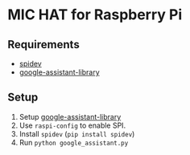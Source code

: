MIC HAT for Raspberry Pi
========================

## Requirements
+ [spidev](https://pypi.python.org/pypi/spidev)
+ [google-assistant-library](https://github.com/googlesamples/assistant-sdk-python/tree/master/google-assistant-sdk/googlesamples/assistant/library)

## Setup
1. Setup [google-assistant-library](https://github.com/googlesamples/assistant-sdk-python/tree/master/google-assistant-sdk/googlesamples/assistant/library)
2. Use `raspi-config` to enable SPI.
3. Install `spidev` (`pip install spidev`)
4. Run `python google_assistant.py`